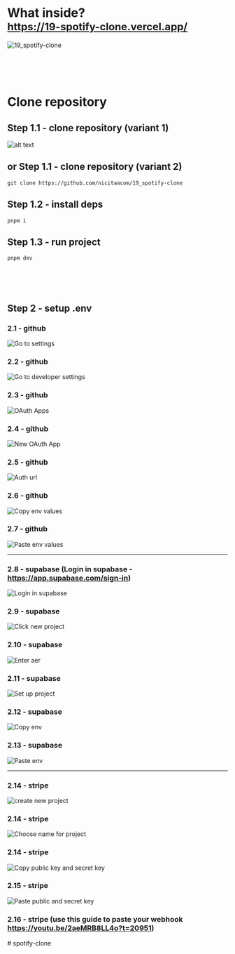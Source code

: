 # What inside? <br/> <sub> https://19-spotify-clone.vercel.app/ </sub>

![19_spotify-clone](https://i.imgur.com/YyqXl2t.png)

<br/>
<br/>
<br/>

# Clone repository

## Step 1.1 - clone repository (variant 1)

![alt text](https://i.imgur.com/9KSgjaN.png)

## or Step 1.1 - clone repository (variant 2)

```
git clone https://github.com/nicitaacom/19_spotify-clone
```

## Step 1.2 - install deps

```
pnpm i
```

## Step 1.3 - run project

```
pnpm dev
```

<br/>
<br/>
<br/>

## Step 2 - setup .env

### 2.1 - github

![Go to settings](https://i.imgur.com/vnG4aMh.png)

### 2.2 - github

![Go to developer settings](https://i.imgur.com/eodZM9p.png)

### 2.3 - github

![OAuth Apps](https://i.imgur.com/yjeGtKv.png)

### 2.4 - github

![New OAuth App](https://i.imgur.com/QXuo0kE.png)

### 2.5 - github

![Auth url](https://i.imgur.com/MKmuYnA.png)

### 2.6 - github

![Copy env values](https://i.imgur.com/SIkWyeE.png)

### 2.7 - github

![Paste env values](https://i.imgur.com/yoevhr7.png)

<hr/>

### 2.8 - supabase (Login in supabase - https://app.supabase.com/sign-in)

![Login in supabase](https://i.imgur.com/zxJFahy.png)

### 2.9 - supabase

![Click new project](https://i.imgur.com/9YZGJ8j.png)

### 2.10 - supabase

![Enter aer](https://i.imgur.com/zxJFahy.png)

### 2.11 - supabase

![Set up project](https://i.imgur.com/0xIb866.png)

### 2.12 - supabase

![Copy env](https://i.imgur.com/592li1Z.png)

### 2.13 - supabase

![Paste env](https://i.imgur.com/Qpvso8o.png)

<hr/>

### 2.14 - stripe

![create new project](https://i.imgur.com/q89qoOS.png)

### 2.14 - stripe

![Choose name for project](https://i.imgur.com/1A0I7t3.png)

### 2.14 - stripe

![Copy public key and secret key](https://i.imgur.com/JZsT4Na.png)

### 2.15 - stripe

![Paste public and secret key](https://i.imgur.com/Ja1Iwuo.png)

### 2.16 - stripe (use this guide to paste your webhook https://youtu.be/2aeMRB8LL4o?t=20951)
#   s p o t i f y - c l o n e  
 